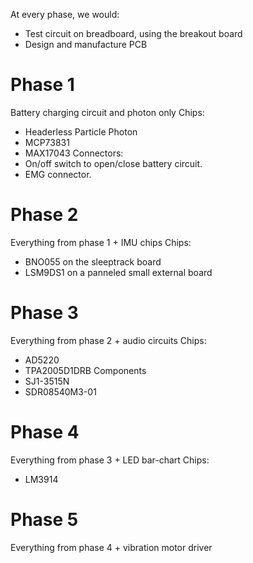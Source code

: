 At every phase, we would:
* Test circuit on breadboard, using the breakout board
* Design and manufacture PCB

Phase 1
=======
Battery charging circuit and photon only 
Chips:
* Headerless Particle Photon
* MCP73831
* MAX17043
Connectors:
* On/off switch to open/close battery circuit.
* EMG connector.

Phase 2
=======
Everything from phase 1 + IMU chips
Chips:
* BNO055 on the sleeptrack board
* LSM9DS1 on a panneled small external board

Phase 3
=======
Everything from phase 2 + audio circuits
Chips:
* AD5220
* TPA2005D1DRB
Components
* SJ1-3515N
* SDR08540M3-01

Phase 4
=======
Everything from phase 3 + LED bar-chart
Chips:
* LM3914

Phase 5
=======
Everything from phase 4 + vibration motor driver